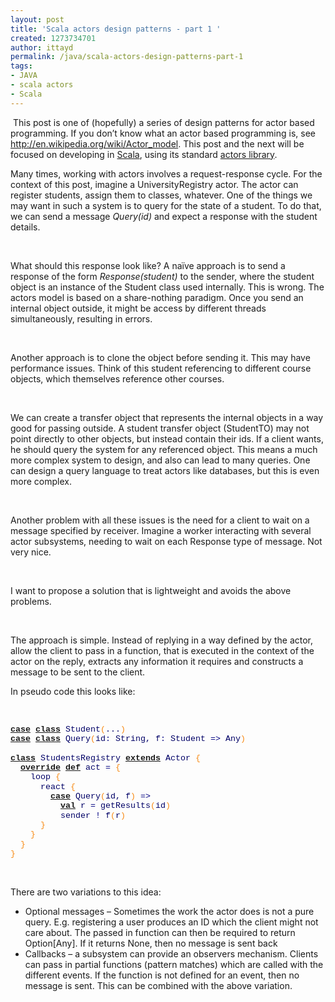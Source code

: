```yaml
---
layout: post
title: 'Scala actors design patterns - part 1 '
created: 1273734701
author: ittayd
permalink: /java/scala-actors-design-patterns-part-1
tags:
- JAVA
- scala actors
- Scala
---
```

<p>&nbsp;This post is one of (hopefully) a series of design patterns for actor based programming. If you don&rsquo;t know what an actor based programming is, see <a href="http://en.wikipedia.org/wiki/Actor_model">http://en.wikipedia.org/wiki/Actor_model</a>. This post and the next will be focused on developing in <a href="http://www.scala-lang.org/">Scala</a>, using its standard <a href="http://www.scala-lang.org/node/242">actors library</a>.</p>
<p class="MsoNormal">Many times, working with actors involves a request-response cycle. For the context of this post, imagine a UniversityRegistry actor. The actor can register students, assign them to classes, whatever. One of the things we may want in such a system is to query for the state of a student. To do that, we can send a message <i>Query(id)</i> and expect a response with the student details.</p>
<p class="MsoNormal">&nbsp;</p>
<p class="MsoNormal">What should this response look like? A na&iuml;ve approach is to send a response of the form <i>Response(student)</i> to the sender, where the student object is an instance of the Student class used internally. This is wrong. The actors model is based on a share-nothing paradigm. Once you send an internal object outside, it might be access by different threads simultaneously, resulting in errors.</p>
<p class="MsoNormal">&nbsp;</p>
<p class="MsoNormal">Another approach is to clone the object before sending it. This may have performance issues. Think of this student referencing to different course objects, which themselves reference other courses.</p>
<p class="MsoNormal">&nbsp;</p>
<p class="MsoNormal">We can create a transfer object that represents the internal objects in a way good for passing outside. A student transfer object (StudentTO) may not point directly to other objects, but instead contain their ids. If a client wants, he should query the system for any referenced object. This means a much more complex system to design, and also can lead to many queries. One can design a query language to treat actors like databases, but this is even more complex.</p>
<p class="MsoNormal">&nbsp;</p>
<p class="MsoNormal">Another problem with all these issues is the need for a client to wait on a message specified by receiver. Imagine a worker interacting with several actor subsystems, needing to wait on each Response type of message. Not very nice.</p>
<p class="MsoNormal">&nbsp;</p>
<p class="MsoNormal">I want to propose a solution that is lightweight and avoids the above problems.</p>
<p class="MsoNormal">&nbsp;</p>
<p class="MsoNormal">The approach is simple. Instead of replying in a way defined by the actor, allow the client to pass in a function, that is executed in the context of the actor on the reply, extracts any information it requires and constructs a message to be sent to the client.</p>
<p class="MsoNormal">In pseudo code this looks like:</p>
<p class="MsoNormal">&nbsp;</p>
<p class="MsoNormal"><span class="apple-style-span"><span style="font-size:10.0pt;
line-height:115%;font-family:&quot;Courier New&quot;;color:#000066"><a href="http://scala-lang.org/"><b>case</b></a></span></span><span class="apple-converted-space"><span style="font-size:10.0pt;line-height:115%;
font-family:&quot;Courier New&quot;;color:#000066">&nbsp;</span></span><span class="apple-style-span"><span style="font-size:10.0pt;line-height:115%;
font-family:&quot;Courier New&quot;;color:#000066"><a href="http://scala-lang.org/"><b>class</b></a></span></span><span class="apple-converted-space"><span style="font-size:10.0pt;line-height:115%;
font-family:&quot;Courier New&quot;;color:#000066">&nbsp;</span></span><span class="apple-style-span"><span style="font-size:10.0pt;line-height:115%;
font-family:&quot;Courier New&quot;;color:#000066">Student</span></span><span class="apple-style-span"><span style="font-size:10.0pt;line-height:115%;
font-family:&quot;Courier New&quot;;color:#F78811">(</span></span><span class="apple-style-span"><span style="font-size:10.0pt;line-height:115%;
font-family:&quot;Courier New&quot;;color:#000066">...</span></span><span class="apple-style-span"><span style="font-size:10.0pt;line-height:115%;
font-family:&quot;Courier New&quot;;color:#F78811">)</span></span><span style="font-size:
10.0pt;line-height:115%;font-family:&quot;Courier New&quot;;color:#000066"><br />
<span class="apple-style-span"><a href="http://scala-lang.org/"><b>case</b></a></span><span class="apple-converted-space">&nbsp;</span><span class="apple-style-span"><a href="http://scala-lang.org/"><b>class</b></a></span><span class="apple-converted-space">&nbsp;</span><span class="apple-style-span">Query</span></span><span class="apple-style-span"><span style="font-size:10.0pt;line-height:115%;
font-family:&quot;Courier New&quot;;color:#F78811">(</span></span><span class="apple-style-span"><span style="font-size:10.0pt;line-height:115%;
font-family:&quot;Courier New&quot;;color:#000066">id</span></span><span class="apple-style-span"><span style="font-size:10.0pt;line-height:115%;
font-family:&quot;Courier New&quot;;color:navy">:</span></span><span class="apple-converted-space"><span style="font-size:10.0pt;line-height:115%;
font-family:&quot;Courier New&quot;;color:#000066">&nbsp;</span></span><span class="apple-style-span"><span style="font-size:10.0pt;line-height:115%;
font-family:&quot;Courier New&quot;;color:#000066">String, f</span></span><span class="apple-style-span"><span style="font-size:10.0pt;line-height:115%;
font-family:&quot;Courier New&quot;;color:navy">:</span></span><span class="apple-converted-space"><span style="font-size:10.0pt;line-height:115%;
font-family:&quot;Courier New&quot;;color:#000066">&nbsp;</span></span><span class="apple-style-span"><span style="font-size:10.0pt;line-height:115%;
font-family:&quot;Courier New&quot;;color:#000066">Student</span></span><span class="apple-converted-space"><span style="font-size:10.0pt;line-height:115%;
font-family:&quot;Courier New&quot;;color:#000066">&nbsp;</span></span><span class="apple-style-span"><span style="font-size:10.0pt;line-height:115%;
font-family:&quot;Courier New&quot;;color:navy">=&gt;</span></span><span class="apple-converted-space"><span style="font-size:10.0pt;line-height:115%;
font-family:&quot;Courier New&quot;;color:#000066">&nbsp;</span></span><span class="apple-style-span"><span style="font-size:10.0pt;line-height:115%;
font-family:&quot;Courier New&quot;;color:#000066">Any</span></span><span class="apple-style-span"><span style="font-size:10.0pt;line-height:115%;
font-family:&quot;Courier New&quot;;color:#F78811">)</span></span><span class="apple-converted-space"><span style="font-size:10.0pt;line-height:115%;
font-family:&quot;Courier New&quot;;color:#000066">&nbsp;</span></span><span class="apple-style-span"><span style="font-size:10.0pt;line-height:115%;
font-family:&quot;Courier New&quot;;color:#000066">&nbsp;</span></span><span style="font-size:10.0pt;line-height:115%;font-family:&quot;Courier New&quot;;color:#000066"><br />
<br />
<span class="apple-style-span"><a href="http://scala-lang.org/"><b>class</b></a></span><span class="apple-converted-space">&nbsp;</span><span class="apple-style-span">StudentsRegistry</span><span class="apple-converted-space">&nbsp;</span><span class="apple-style-span"><a href="http://scala-lang.org/"><b>extends</b></a></span><span class="apple-converted-space">&nbsp;</span><span class="apple-style-span">Actor</span><span class="apple-converted-space">&nbsp;</span></span><span class="apple-style-span"><span style="font-size:10.0pt;line-height:115%;font-family:&quot;Courier New&quot;;color:#F78811">{</span></span><span style="font-size:10.0pt;line-height:115%;font-family:&quot;Courier New&quot;;color:#000066"><br />
<span class="apple-style-span">&nbsp;</span><span class="apple-converted-space">&nbsp;</span><span class="apple-style-span"><a href="http://scala-lang.org/"><b>override</b></a></span><span class="apple-converted-space">&nbsp;</span><span class="apple-style-span"><a href="http://scala-lang.org/"><b>def</b></a></span><span class="apple-converted-space">&nbsp;</span><span class="apple-style-span">act</span><span class="apple-converted-space">&nbsp;</span></span><span class="apple-style-span"><span style="font-size:10.0pt;line-height:115%;font-family:&quot;Courier New&quot;;color:navy">=</span></span><span class="apple-converted-space"><span style="font-size:10.0pt;line-height:115%;
font-family:&quot;Courier New&quot;;color:#000066">&nbsp;</span></span><span class="apple-style-span"><span style="font-size:10.0pt;line-height:115%;
font-family:&quot;Courier New&quot;;color:#F78811">{</span></span><span style="font-size:
10.0pt;line-height:115%;font-family:&quot;Courier New&quot;;color:#000066"><br />
<span class="apple-style-span">&nbsp; &nbsp; loop</span><span class="apple-converted-space">&nbsp;</span></span><span class="apple-style-span"><span style="font-size:10.0pt;line-height:115%;font-family:&quot;Courier New&quot;;color:#F78811">{</span></span><span style="font-size:10.0pt;line-height:115%;font-family:&quot;Courier New&quot;;color:#000066"><br />
<span class="apple-style-span">&nbsp; &nbsp; &nbsp; react</span><span class="apple-converted-space">&nbsp;</span></span><span class="apple-style-span"><span style="font-size:10.0pt;line-height:115%;font-family:&quot;Courier New&quot;;color:#F78811">{</span></span><span style="font-size:10.0pt;line-height:115%;font-family:&quot;Courier New&quot;;color:#000066"><br />
<span class="apple-style-span">&nbsp; &nbsp; &nbsp; &nbsp;</span><span class="apple-converted-space">&nbsp;</span><span class="apple-style-span"><a href="http://scala-lang.org/"><b>case</b></a></span><span class="apple-converted-space">&nbsp;</span><span class="apple-style-span">Query</span></span><span class="apple-style-span"><span style="font-size:10.0pt;line-height:115%;
font-family:&quot;Courier New&quot;;color:#F78811">(</span></span><span class="apple-style-span"><span style="font-size:10.0pt;line-height:115%;
font-family:&quot;Courier New&quot;;color:#000066">id, f</span></span><span class="apple-style-span"><span style="font-size:10.0pt;line-height:115%;
font-family:&quot;Courier New&quot;;color:#F78811">)</span></span><span class="apple-converted-space"><span style="font-size:10.0pt;line-height:115%;
font-family:&quot;Courier New&quot;;color:#000066">&nbsp;</span></span><span class="apple-style-span"><span style="font-size:10.0pt;line-height:115%;
font-family:&quot;Courier New&quot;;color:navy">=&gt;</span></span><span class="apple-converted-space"><span style="font-size:10.0pt;line-height:115%;
font-family:&quot;Courier New&quot;;color:#000066">&nbsp;</span></span><span style="font-size:10.0pt;line-height:115%;font-family:&quot;Courier New&quot;;color:#000066"><br />
<span class="apple-style-span">&nbsp; &nbsp; &nbsp; &nbsp; &nbsp;</span><span class="apple-converted-space">&nbsp;</span><span class="apple-style-span"><a href="http://scala-lang.org/"><b>val</b></a></span><span class="apple-converted-space">&nbsp;</span><span class="apple-style-span">r</span><span class="apple-converted-space">&nbsp;</span></span><span class="apple-style-span"><span style="font-size:10.0pt;line-height:115%;font-family:&quot;Courier New&quot;;color:navy">=</span></span><span class="apple-converted-space"><span style="font-size:10.0pt;line-height:115%;
font-family:&quot;Courier New&quot;;color:#000066">&nbsp;</span></span><span class="apple-style-span"><span style="font-size:10.0pt;line-height:115%;
font-family:&quot;Courier New&quot;;color:#000066">getResults</span></span><span class="apple-style-span"><span style="font-size:10.0pt;line-height:115%;
font-family:&quot;Courier New&quot;;color:#F78811">(</span></span><span class="apple-style-span"><span style="font-size:10.0pt;line-height:115%;
font-family:&quot;Courier New&quot;;color:#000066">id</span></span><span class="apple-style-span"><span style="font-size:10.0pt;line-height:115%;
font-family:&quot;Courier New&quot;;color:#F78811">)</span></span><span style="font-size:
10.0pt;line-height:115%;font-family:&quot;Courier New&quot;;color:#000066"><br />
<span class="apple-style-span">&nbsp; &nbsp; &nbsp; &nbsp; &nbsp; sender</span><span class="apple-converted-space">&nbsp;</span></span><span class="apple-style-span"><span style="font-size:10.0pt;line-height:115%;font-family:&quot;Courier New&quot;;color:navy">!</span></span><span class="apple-converted-space"><span style="font-size:10.0pt;line-height:115%;
font-family:&quot;Courier New&quot;;color:#000066">&nbsp;</span></span><span class="apple-style-span"><span style="font-size:10.0pt;line-height:115%;
font-family:&quot;Courier New&quot;;color:#000066">f</span></span><span class="apple-style-span"><span style="font-size:10.0pt;line-height:115%;
font-family:&quot;Courier New&quot;;color:#F78811">(</span></span><span class="apple-style-span"><span style="font-size:10.0pt;line-height:115%;
font-family:&quot;Courier New&quot;;color:#000066">r</span></span><span class="apple-style-span"><span style="font-size:10.0pt;line-height:115%;
font-family:&quot;Courier New&quot;;color:#F78811">)</span></span><span style="font-size:
10.0pt;line-height:115%;font-family:&quot;Courier New&quot;;color:#000066"><br />
<span class="apple-style-span">&nbsp; &nbsp; &nbsp;</span><span class="apple-converted-space">&nbsp;</span></span><span class="apple-style-span"><span style="font-size:10.0pt;line-height:115%;font-family:&quot;Courier New&quot;;color:#F78811">}</span></span><span style="font-size:10.0pt;line-height:115%;font-family:&quot;Courier New&quot;;color:#000066"><br />
<span class="apple-style-span">&nbsp; &nbsp;</span><span class="apple-converted-space">&nbsp;</span></span><span class="apple-style-span"><span style="font-size:10.0pt;line-height:115%;font-family:&quot;Courier New&quot;;color:#F78811">}</span></span><span style="font-size:10.0pt;line-height:115%;font-family:&quot;Courier New&quot;;color:#000066"><br />
<span class="apple-style-span">&nbsp;</span><span class="apple-converted-space">&nbsp;</span></span><span class="apple-style-span"><span style="font-size:10.0pt;line-height:115%;
font-family:&quot;Courier New&quot;;color:#F78811">}</span></span><span style="font-size:
10.0pt;line-height:115%;font-family:&quot;Courier New&quot;;color:#000066"><br />
</span><span class="apple-style-span"><span style="font-size:10.0pt;line-height:
115%;font-family:&quot;Courier New&quot;;color:#F78811">}</span></span></p>
<p class="MsoNormal"><b><span style="font-size:10.0pt;line-height:115%;font-family:&quot;Verdana&quot;,&quot;sans-serif&quot;;
mso-bidi-font-family:Verdana;color:black"><o:p></o:p></span></b></p>
<p class="MsoNormal">&nbsp;</p>
<p class="MsoNormal">There are two variations to this idea:</p>
<ul style="margin-top:0cm" type="disc">
    <li class="MsoNormal" style="mso-list:l0 level1 lfo1">Optional messages &ndash;      Sometimes the work the actor does is not a pure query. E.g. registering a      user produces an ID which the client might not care about. The passed in      function can then be required to return Option[Any]. If it returns None,      then no message is sent back</li>
    <li class="MsoNormal" style="mso-list:l0 level1 lfo1">Callbacks &ndash; a subsystem      can provide an observers mechanism. Clients can pass in partial functions      (pattern matches) which are called with the different events. If the      function is not defined for an event, then no message is sent. This can be      combined with the above variation.</li>
</ul>
<p>&nbsp;</p>
